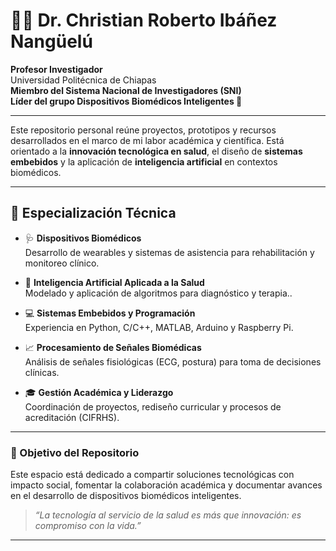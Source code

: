 # 👨‍🔬 Dr. Christian Roberto Ibáñez Nangüelú

**Profesor Investigador**  
Universidad Politécnica de Chiapas  
**Miembro del Sistema Nacional de Investigadores (SNI)**  
**Líder del grupo Dispositivos Biomédicos Inteligentes 🧠**

---

Este repositorio personal reúne proyectos, prototipos y recursos desarrollados en el marco de mi labor académica y científica. Está orientado a la **innovación tecnológica en salud**, el diseño de **sistemas embebidos** y la aplicación de **inteligencia artificial** en contextos biomédicos.

---

## 🧠 Especialización Técnica

- 🩺 **Dispositivos Biomédicos**  
  Desarrollo de wearables y sistemas de asistencia para rehabilitación y monitoreo clínico.

- 🤖 **Inteligencia Artificial Aplicada a la Salud**  
  Modelado y aplicación de algoritmos para diagnóstico y terapia..

- 💻 **Sistemas Embebidos y Programación**  
  Experiencia en Python, C/C++, MATLAB, Arduino y Raspberry Pi.

- 📈 **Procesamiento de Señales Biomédicas**  
  Análisis de señales fisiológicas (ECG, postura) para toma de decisiones clínicas.

- 🎓 **Gestión Académica y Liderazgo**  
  Coordinación de proyectos, rediseño curricular y procesos de acreditación (CIFRHS).

---

### 🚀 Objetivo del Repositorio

Este espacio está dedicado a compartir soluciones tecnológicas con impacto social, fomentar la colaboración académica y documentar avances en el desarrollo de dispositivos biomédicos inteligentes.

> _“La tecnología al servicio de la salud es más que innovación: es compromiso con la vida.”_

---
